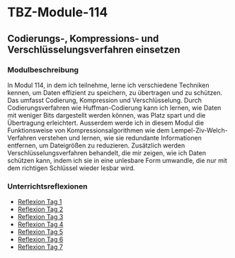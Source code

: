 # TBZ-Module-114

## Codierungs-, Kompressions- und Verschlüsselungsverfahren einsetzen

### Modulbeschreibung

In Modul 114, in dem ich teilnehme, lerne ich verschiedene Techniken kennen, um Daten effizient zu speichern, zu übertragen und zu schützen. Das umfasst Codierung, Kompression und Verschlüsselung.
Durch Codierungsverfahren wie Huffman-Codierung kann ich lernen, wie Daten mit weniger Bits dargestellt werden können, was Platz spart und die Übertragung erleichtert.
Ausserdem werde ich in diesem Modul die Funktionsweise von Kompressionsalgorithmen wie dem Lempel-Ziv-Welch-Verfahren verstehen und lernen, wie sie redundante Informationen entfernen, um Dateigrößen zu reduzieren. Zusätzlich werden Verschlüsselungsverfahren behandelt, die mir zeigen, wie ich Daten schützen kann, indem ich sie in eine unlesbare Form umwandle, die nur mit dem richtigen Schlüssel wieder lesbar wird.

### Unterrichtsreflexionen

- [Reflexion Tag 1](./Tag1.md)
- [Reflexion Tag 2](./Tag2.md)
- [Reflexion Tag 3](./Tag3.md)
- [Reflexion Tag 4](./Tag4.md)
- [Reflexion Tag 5](./Tag5.md)
- [Reflexion Tag 6](./Tag6.md)
- [Reflexion Tag 7](./Tag7.md)

